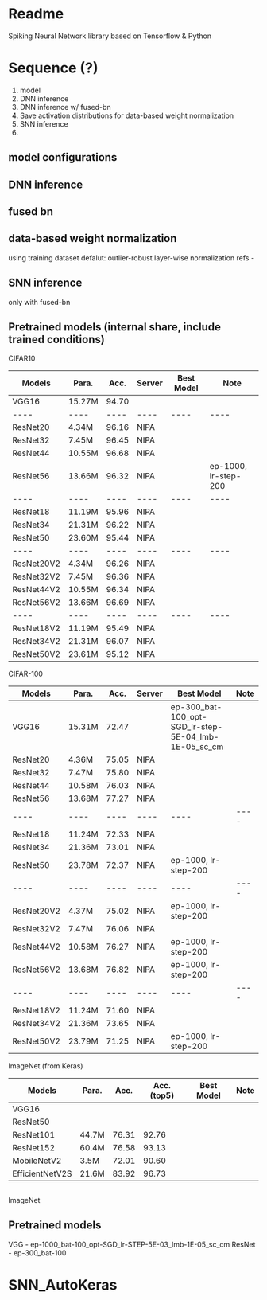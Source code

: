 # Readme

Spiking Neural Network library based on Tensorflow & Python


# Sequence (?)
1. model
2. DNN inference
3. DNN inference w/ fused-bn
4. Save activation distributions for data-based weight normalization
5. SNN inference
6. 

## model configurations

## DNN inference

## fused bn


## data-based weight normalization
using training dataset
defalut: outlier-robust layer-wise normalization
refs -

## SNN inference
only with fused-bn


## Pretrained models (internal share, include trained conditions)

CIFAR10

|Models|Para.|Acc.|Server|Best Model|Note|
|----|----|----|----|----|----|
|VGG16      | 15.27M | 94.70 | |
|----|----|----|----|----|----|
|ResNet20   |  4.34M | 96.16 | NIPA |  | 
|ResNet32   |  7.45M | 96.45 | NIPA |  | 
|ResNet44   | 10.55M | 96.68 | NIPA | | 
|ResNet56   | 13.66M | 96.32 | NIPA | | ep-1000, lr-step-200
|----|----|----|----|----|----|
|ResNet18   | 11.19M | 95.96 | NIPA | |
|ResNet34   | 21.31M | 96.22 | NIPA | | 
|ResNet50   | 23.60M | 95.44 | NIPA | |
|----|----|----|----|----|----|
|ResNet20V2 |  4.34M | 96.26 | NIPA | | 
|ResNet32V2 |  7.45M | 96.36 | NIPA |
|ResNet44V2 | 10.55M | 96.34 | NIPA | | 
|ResNet56V2 | 13.66M | 96.69 | NIPA | | 
|----|----|----|----|----|----|
|ResNet18V2 | 11.19M | 95.49 | NIPA | 
|ResNet34V2 | 21.31M | 96.07 | NIPA | 
|ResNet50V2 | 23.61M | 95.12 | NIPA |



CIFAR-100

|Models|Para.|Acc.|Server|Best Model|Note|
|----|----|----|----|----|----|
|VGG16      | 15.31M | 72.47 |      | ep-300_bat-100_opt-SGD_lr-step-5E-04_lmb-1E-05_sc_cm
|ResNet20   |  4.36M | 75.05 | NIPA |
|ResNet32   |  7.47M | 75.80 | NIPA |
|ResNet44   | 10.58M | 76.03 | NIPA |
|ResNet56   | 13.68M | 77.27 | NIPA |
|----|----|----|----|----|----|
|ResNet18   | 11.24M | 72.33 | NIPA | 
|ResNet34   | 21.36M | 73.01 | NIPA | 
|ResNet50   | 23.78M | 72.37 | NIPA | ep-1000, lr-step-200
|----|----|----|----|----|----|
|ResNet20V2 |  4.37M | 75.02 | NIPA | ep-1000, lr-step-200
|ResNet32V2 |  7.47M | 76.06 | NIPA |
|ResNet44V2 | 10.58M | 76.27 | NIPA | ep-1000, lr-step-200
|ResNet56V2 | 13.68M | 76.82 | NIPA | ep-1000, lr-step-200
|----|----|----|----|----|----|
|ResNet18V2 | 11.24M | 71.60 | NIPA | 
|ResNet34V2 | 21.36M | 73.65 | NIPA | 
|ResNet50V2 | 23.79M | 71.25 | NIPA | ep-1000, lr-step-200



ImageNet (from Keras)

| Models          | Para. | Acc.  | Acc.(top5) |Best Model|Note|
|-----------------|-------|-------|------------|----|----|
| VGG16           |       |       |
| ResNet50        |       |       |
| ResNet101       | 44.7M | 76.31 | 92.76
| ResNet152       | 60.4M | 76.58 | 93.13
| MobileNetV2     | 3.5M  | 72.01 | 90.60
| EfficientNetV2S | 21.6M | 83.92 | 96.73



##
ImageNet

## Pretrained models 
VGG     - ep-1000_bat-100_opt-SGD_lr-STEP-5E-03_lmb-1E-05_sc_cm
ResNet  - ep-300_bat-100

# SNN_AutoKeras
